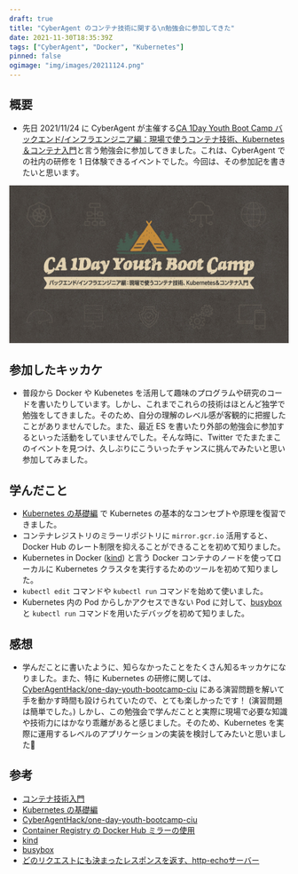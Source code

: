 ```yaml
---
draft: true
title: "CyberAgent のコンテナ技術に関する\n勉強会に参加してきた"
date: 2021-11-30T18:35:39Z
tags: ["CyberAgent", "Docker", "Kubernetes"]
pinned: false
ogimage: "img/images/20211124.png"
---
```


## 概要

- 先日 2021/11/24 に CyberAgent が主催する[CA 1Day Youth Boot Camp バックエンド/インフラエンジニア編：現場で使うコンテナ技術、Kubernetes＆コンテナ入門](https://www.cyberagent.co.jp/careers/students/career_event/detail/id=26761)と言う勉強会に参加してきました。これは、CyberAgent での社内の研修を 1 日体験できるイベントでした。今回は、その参加記を書きたいと思います。

![CA_1Day_Youth_Boot_Camp.jpg](CA_1Day_Youth_Boot_Camp.jpg)

## 参加したキッカケ

- 普段から Docker や Kubenetes を活用して趣味のプログラムや研究のコードを書いたりしています。しかし、これまでこれらの技術はほとんど独学で勉強をしてきました。そのため、自分の理解のレベル感が客観的に把握したことがありませんでした。また、最近 ES を書いたり外部の勉強会に参加するといった活動をしていませんでした。そんな時に、Twitter でたまたまこのイベントを見つけ、久しぶりにこういったチャンスに挑んでみたいと思い参加してみました。

## 学んだこと

- [Kubernetes の基礎編](https://speakerdeck.com/bo0km4n/ca-1day-youth-bootcamp-ciu-kubernetes) で Kubernetes の基本的なコンセプトや原理を復習できました。
- コンテナレジストリのミラーリポジトリに `mirror.gcr.io` 活用すると、Docker Hub のレート制限を抑えることができることを初めて知りました。
- Kubernetes in Docker ([kind](https://kind.sigs.k8s.io/)) と言う Docker コンテナのノードを使ってローカルに Kubernetes クラスタを実行するためのツールを初めて知りました。
- `kubectl edit` コマンドや `kubectl run` コマンドを始めて使いました。
- Kubernetes 内の Pod からしかアクセスできない Pod に対して、[busybox](https://hub.docker.com/_/busybox) と `kubectl run` コマンドを用いたデバッグを初めて知りました。

## 感想

- 学んだことに書いたように、知らなかったことをたくさん知るキッカケになりました。また、特に Kubernetes の研修に関しては、[CyberAgentHack/one-day-youth-bootcamp-ciu](https://github.com/CyberAgentHack/one-day-youth-bootcamp-ciu) にある演習問題を解いて手を動かす時間も設けられていたので、とても楽しかったです！ (演習問題は簡単でした。) しかし、この勉強会で学んだことと実際に現場で必要な知識や技術力にはかなり乖離があると感じました。そのため、Kubernetes を実際に運用するレベルのアプリケーションの実装を検討してみたいと思いました🤞

## 参考

- [コンテナ技術入門](https://speakerdeck.com/zuiurs/ca-1day-youth-boot-camp-introduction-to-container-technology)
- [Kubernetes の基礎編](https://speakerdeck.com/bo0km4n/ca-1day-youth-bootcamp-ciu-kubernetes)
- [CyberAgentHack/one-day-youth-bootcamp-ciu](https://github.com/CyberAgentHack/one-day-youth-bootcamp-ciu)
- [Container Registry の Docker Hub ミラーの使用](https://cloud.google.com/container-registry/docs/using-dockerhub-mirroring?hl=ja#cli)
- [kind](https://kind.sigs.k8s.io/)
- [busybox](https://hub.docker.com/_/busybox)
- [どのリクエストにも決まったレスポンスを返す、http-echoサーバー](https://kazuhira-r.hatenablog.com/entry/2020/11/13/004940)
